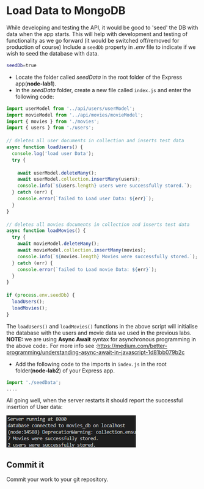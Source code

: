 
# Load Data to MongoDB

While developing and testing the API, it would be good to 'seed' the DB with data when the app starts. This will help with development and testing of functionality as we go forward (it would be switched off/removed for production of course) 
Include a ``seedDb`` property in *.env* file to indicate if we wish to seed the database with data.

```bash
seedDb=true
```

+ Locate the folder called *seedData* in the root folder of the Express app(**node-lab1**).
+ In the *seedData* folder, create a new file called ``index.js``  and enter the following code:

```javascript
import userModel from '../api/users/userModel';
import movieModel from '../api/movies/movieModel';
import { movies } from './movies';
import { users } from './users';

// deletes all user documents in collection and inserts test data
async function loadUsers() {
  console.log('load user Data');
  try {

    await userModel.deleteMany();
    await userModel.collection.insertMany(users);
    console.info(`${users.length} users were successfully stored.`);
  } catch (err) {
    console.error(`failed to Load user Data: ${err}`);
  }
}

// deletes all movies documents in collection and inserts test data
async function loadMovies() {
  try {
    await movieModel.deleteMany();
    await movieModel.collection.insertMany(movies);
    console.info(`${movies.length} Movies were successfully stored.`);
  } catch (err) {
    console.error(`failed to Load movie Data: ${err}`);
  }
}

if (process.env.seedDb) {
  loadUsers();
  loadMovies();
}
```

The ``loadUsers()`` and ``loadMovies()`` functions in the above script will initialise the database with the users and movie data we used in the previous labs.  
**NOTE:** we are using  **Async Await** syntax for asynchronous programming in the above code:. For more info see :https://medium.com/better-programming/understanding-async-await-in-javascript-1d81bb079b2c

+ Add the following code to the imports in ``index.js`` in the root folder(**node-lab2**) of your Express app.

```javascript
import './seedData';
....
```

All going well, when the server restarts it should report the successful insertion of User data: 

![User Data Loaded](./img/compass.png)

## Commit it

Commit your work to your git repository.